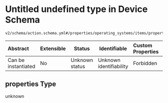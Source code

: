 # Untitled undefined type in Device Schema

```txt
v2/schema/action.schema.yml#/properties/operating_systems/items/properties/steps/items/properties/actions/items/oneOf/24/properties/core:write/properties
```




| Abstract            | Extensible | Status         | Identifiable            | Custom Properties | Additional Properties | Access Restrictions | Defined In                                                           |
| :------------------ | ---------- | -------------- | ----------------------- | :---------------- | --------------------- | ------------------- | -------------------------------------------------------------------- |
| Can be instantiated | No         | Unknown status | Unknown identifiability | Forbidden         | Allowed               | none                | [device.schema.json\*](../device.schema.json "open original schema") |

## properties Type

unknown
